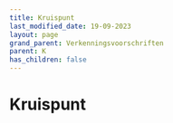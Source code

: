 ```yaml
---
title: Kruispunt
last_modified_date: 19-09-2023
layout: page
grand_parent: Verkenningsvoorschriften
parent: K
has_children: false
---
```


Kruispunt
=========

